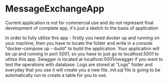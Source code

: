 # MessageExchangeApp

Current application is not for commercial use and do not represent final development of complete app, it's just a sketch to the basis of application

In order to fully utilize this app - firstly you need docker up and running on your machine, then you have to locate the folder and write in a console "docker-compose up --build" to build the application.
Your application will be up and running in port 5001, so you have to just go to localhost:5001 to utilize this app.
Swagger is located at localhost:5001/swagger if you want to test the operations with database.
Logs are stored at "Logs" folder and everyday that you use it will create you a new file.
init.sql file is going to be automatically run to create a table for you to use.